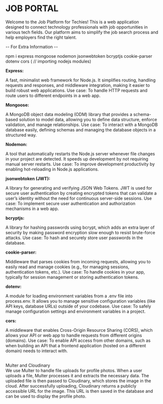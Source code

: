 # JOB PORTAL
Welcome to the Job Platform for Techies! This is a web application designed to connect technology professionals with job opportunities in various tech fields. Our platform aims to simplify the job search process and help employers find the right talent.


-- For Extra Information -- 
<br>

npm i express mongoose nodemon jsonwebtoken bcryptjs cookie-parser dotenv cors  ( // importing nodejs modules)

<b>Express:</b>

A fast, minimalist web framework for Node.js. It simplifies routing, handling requests and responses, and middleware integration, making it easier to build robust web applications.
Use case: To handle HTTP requests and route users to different endpoints in a web app.

<b>Mongoose:</b>

A MongoDB object data modeling (ODM) library that provides a schema-based solution to model data, allowing you to define data structure, enforce validation, and manage relationships.
Use case: To interact with a MongoDB database easily, defining schemas and managing the database objects in a structured way.

<b>Nodemon:</b>

A tool that automatically restarts the Node.js server whenever file changes in your project are detected. It speeds up development by not requiring manual server restarts.
Use case: To improve development productivity by enabling hot-reloading in Node.js applications.

<b>jsonwebtoken (JWT):</b>

A library for generating and verifying JSON Web Tokens. JWT is used for secure user authentication by creating encrypted tokens that can validate a user’s identity without the need for continuous server-side sessions.
Use case: To implement secure user authentication and authorization mechanisms in a web app.

<b>bcryptjs:</b>

A library for hashing passwords using bcrypt, which adds an extra layer of security by making password encryption slow enough to resist brute-force attacks.
Use case: To hash and securely store user passwords in the database.

<b>cookie-parser:</b>

Middleware that parses cookies from incoming requests, allowing you to easily read and manage cookies (e.g., for managing sessions, authentication tokens, etc.).
Use case: To handle cookies in your app, typically for session management or storing authentication tokens.

<b>dotenv:</b>

A module for loading environment variables from a .env file into process.env. It allows you to manage sensitive configuration variables (like API keys, database URLs) outside of your codebase.
Use case: To safely manage configuration settings and environment variables in a project.

<b>cors:</b>

A middleware that enables Cross-Origin Resource Sharing (CORS), which allows your API or web app to handle requests from different origins (domains).
Use case: To enable API access from other domains, such as when building an API that a frontend application (hosted on a different domain) needs to interact with.

<br>Multer and Cloudinary</br>
We use Multer to handle file uploads for profile photos. When a user uploads a file, Multer processes it and extracts the necessary data. The uploaded file is then passed to Cloudinary, which stores the image in the cloud. After successfully uploading, Cloudinary returns a publicly accessible URL for the image. This URL is then saved in the database and can be used to display the profile photo.

